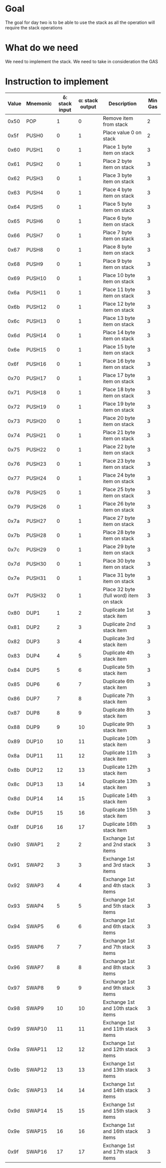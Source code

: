 # Goal
The goal for day two is to be able to use the stack as all the operation will require the stack operations

# What do we need
We need to implement the stack.
We need to take in consideration the GAS

# Instruction to implement
| Value | Mnemonic   | δ: stack input | α: stack output | Description                               | Min Gas |
|-------|------------|----------------|----------------|-------------------------------------------|---------|
| 0x50  | POP        | 1              | 0              | Remove item from stack                    | 2       |
| 0x5f  | PUSH0      | 0              | 1              | Place value 0 on stack                    | 2       |
| 0x60  | PUSH1      | 0              | 1              | Place 1 byte item on stack                | 3       |
| 0x61  | PUSH2      | 0              | 1              | Place 2 byte item on stack                | 3       |
| 0x62  | PUSH3      | 0              | 1              | Place 3 byte item on stack                | 3       |
| 0x63  | PUSH4      | 0              | 1              | Place 4 byte item on stack                | 3       |
| 0x64  | PUSH5      | 0              | 1              | Place 5 byte item on stack                | 3       |
| 0x65  | PUSH6      | 0              | 1              | Place 6 byte item on stack                | 3       |
| 0x66  | PUSH7      | 0              | 1              | Place 7 byte item on stack                | 3       |
| 0x67  | PUSH8      | 0              | 1              | Place 8 byte item on stack                | 3       |
| 0x68  | PUSH9      | 0              | 1              | Place 9 byte item on stack                | 3       |
| 0x69  | PUSH10     | 0              | 1              | Place 10 byte item on stack               | 3       |
| 0x6a  | PUSH11     | 0              | 1              | Place 11 byte item on stack               | 3       |
| 0x6b  | PUSH12     | 0              | 1              | Place 12 byte item on stack               | 3       |
| 0x6c  | PUSH13     | 0              | 1              | Place 13 byte item on stack               | 3       |
| 0x6d  | PUSH14     | 0              | 1              | Place 14 byte item on stack               | 3       |
| 0x6e  | PUSH15     | 0              | 1              | Place 15 byte item on stack               | 3       |
| 0x6f  | PUSH16     | 0              | 1              | Place 16 byte item on stack               | 3       |
| 0x70  | PUSH17     | 0              | 1              | Place 17 byte item on stack               | 3       |
| 0x71  | PUSH18     | 0              | 1              | Place 18 byte item on stack               | 3       |
| 0x72  | PUSH19     | 0              | 1              | Place 19 byte item on stack               | 3       |
| 0x73  | PUSH20     | 0              | 1              | Place 20 byte item on stack               | 3       |
| 0x74  | PUSH21     | 0              | 1              | Place 21 byte item on stack               | 3       |
| 0x75  | PUSH22     | 0              | 1              | Place 22 byte item on stack               | 3       |
| 0x76  | PUSH23     | 0              | 1              | Place 23 byte item on stack               | 3       |
| 0x77  | PUSH24     | 0              | 1              | Place 24 byte item on stack               | 3       |
| 0x78  | PUSH25     | 0              | 1              | Place 25 byte item on stack               | 3       |
| 0x79  | PUSH26     | 0              | 1              | Place 26 byte item on stack               | 3       |
| 0x7a  | PUSH27     | 0              | 1              | Place 27 byte item on stack               | 3       |
| 0x7b  | PUSH28     | 0              | 1              | Place 28 byte item on stack               | 3       |
| 0x7c  | PUSH29     | 0              | 1              | Place 29 byte item on stack               | 3       |
| 0x7d  | PUSH30     | 0              | 1              | Place 30 byte item on stack               | 3       |
| 0x7e  | PUSH31     | 0              | 1              | Place 31 byte item on stack               | 3       |
| 0x7f  | PUSH32     | 0              | 1              | Place 32 byte (full word) item on stack   | 3       |
| 0x80  | DUP1       | 1              | 2              | Duplicate 1st stack item                  | 3       |
| 0x81  | DUP2       | 2              | 3              | Duplicate 2nd stack item                  | 3       |
| 0x82  | DUP3       | 3              | 4              | Duplicate 3rd stack item                  | 3       |
| 0x83  | DUP4       | 4              | 5              | Duplicate 4th stack item                  | 3       |
| 0x84  | DUP5       | 5              | 6              | Duplicate 5th stack item                  | 3       |
| 0x85  | DUP6       | 6              | 7              | Duplicate 6th stack item                  | 3       |
| 0x86  | DUP7       | 7              | 8              | Duplicate 7th stack item                  | 3       |
| 0x87  | DUP8       | 8              | 9              | Duplicate 8th stack item                  | 3       |
| 0x88  | DUP9       | 9              | 10             | Duplicate 9th stack item                  | 3       |
| 0x89  | DUP10      | 10             | 11             | Duplicate 10th stack item                 | 3       |
| 0x8a  | DUP11      | 11             | 12             | Duplicate 11th stack item                 | 3       |
| 0x8b  | DUP12      | 12             | 13             | Duplicate 12th stack item                 | 3       |
| 0x8c  | DUP13      | 13             | 14             | Duplicate 13th stack item                 | 3       |
| 0x8d  | DUP14      | 14             | 15             | Duplicate 14th stack item                 | 3       |
| 0x8e  | DUP15      | 15             | 16             | Duplicate 15th stack item                 | 3       |
| 0x8f  | DUP16      | 16             | 17             | Duplicate 16th stack item                 | 3       |
| 0x90  | SWAP1      | 2              | 2              | Exchange 1st and 2nd stack items          | 3       |
| 0x91  | SWAP2      | 3              | 3              | Exchange 1st and 3rd stack items          | 3       |
| 0x92  | SWAP3      | 4              | 4              | Exchange 1st and 4th stack items          | 3       |
| 0x93  | SWAP4      | 5              | 5              | Exchange 1st and 5th stack items          | 3       |
| 0x94  | SWAP5      | 6              | 6              | Exchange 1st and 6th stack items          | 3       |
| 0x95  | SWAP6      | 7              | 7              | Exchange 1st and 7th stack items          | 3       |
| 0x96  | SWAP7      | 8              | 8              | Exchange 1st and 8th stack items          | 3       |
| 0x97  | SWAP8      | 9              | 9              | Exchange 1st and 9th stack items          | 3       |
| 0x98  | SWAP9      | 10             | 10             | Exchange 1st and 10th stack items         | 3       |
| 0x99  | SWAP10     | 11             | 11             | Exchange 1st and 11th stack items         | 3       |
| 0x9a  | SWAP11     | 12             | 12             | Exchange 1st and 12th stack items         | 3       |
| 0x9b  | SWAP12     | 13             | 13             | Exchange 1st and 13th stack items         | 3       |
| 0x9c  | SWAP13     | 14             | 14             | Exchange 1st and 14th stack items         | 3       |
| 0x9d  | SWAP14     | 15             | 15             | Exchange 1st and 15th stack items         | 3       |
| 0x9e  | SWAP15     | 16             | 16             | Exchange 1st and 16th stack items         | 3       |
| 0x9f  | SWAP16     | 17             | 17             | Exchange 1st and 17th stack items         | 3       |
